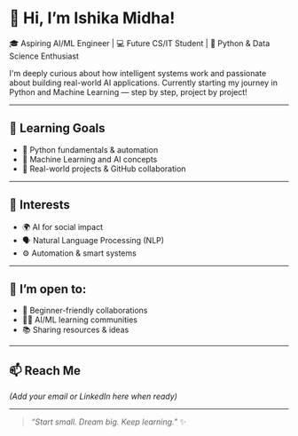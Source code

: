 # 👋 Hi, I’m Ishika Midha!  
🎓 Aspiring AI/ML Engineer | 💻 Future CS/IT Student | 🐍 Python & Data Science Enthusiast

I'm deeply curious about how intelligent systems work and passionate about building real-world AI applications. Currently starting my journey in Python and Machine Learning — step by step, project by project!

---

## 🚀 Learning Goals
- 📘 Python fundamentals & automation
- 🤖 Machine Learning and AI concepts
- 📂 Real-world projects & GitHub collaboration

---

## 🧠 Interests
- 🌍 AI for social impact  
- 🗣️ Natural Language Processing (NLP)  
- ⚙️ Automation & smart systems

---

## 🤝 I’m open to:
- 🌱 Beginner-friendly collaborations  
- 👩‍💻 AI/ML learning communities  
- 📚 Sharing resources & ideas

---

## 📫 Reach Me
*(Add your email or LinkedIn here when ready)*

---

> _“Start small. Dream big. Keep learning.”_ ✨
